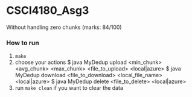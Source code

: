 # CSCI4180_Asg3
Without handling zero chunks (marks: 84/100)

### How to run
1. `make`
2. choose your actions
        $ java MyDedup upload <min_chunk> <avg_chunk> <max_chunk> <d> <file_to_upload> <local|azure>
        $ java MyDedup download <file_to_download> <local_file_name> <local|azure>
        $ java MyDedup delete <file_to_delete> <local|azure>
3. run `make clean` if you want to clear the data
